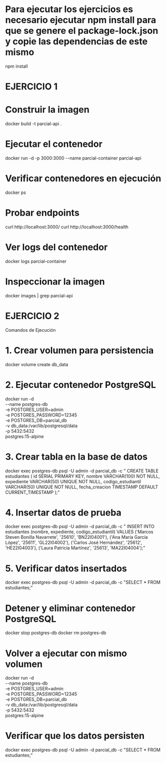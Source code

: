 # Para ejecutar los ejercicios es necesario ejecutar npm install para que se genere el package-lock.json y copie las dependencias de este mismo

npm install

# EJERCICIO 1

# Construir la imagen
docker build -t parcial-api .

# Ejecutar el contenedor
docker run -d -p 3000:3000 --name parcial-container parcial-api

# Verificar contenedores en ejecución
docker ps

# Probar endpoints
curl http://localhost:3000/
curl http://localhost:3000/health

# Ver logs del contenedor
docker logs parcial-container

# Inspeccionar la imagen
docker images | grep parcial-api


# EJERCICIO 2
Comandos de Ejecución
# 1. Crear volumen para persistencia
docker volume create db_data

# 2. Ejecutar contenedor PostgreSQL
docker run -d \
  --name postgres-db \
  -e POSTGRES_USER=admin \
  -e POSTGRES_PASSWORD=12345 \
  -e POSTGRES_DB=parcial_db \
  -v db_data:/var/lib/postgresql/data \
  -p 5432:5432 \
  postgres:15-alpine

# 3. Crear tabla en la base de datos
docker exec postgres-db psql -U admin -d parcial_db -c "
CREATE TABLE estudiantes (
    id SERIAL PRIMARY KEY,
    nombre VARCHAR(100) NOT NULL,
    expediente VARCHAR(50) UNIQUE NOT NULL,
    codigo_estudiantil VARCHAR(50) UNIQUE NOT NULL,
    fecha_creacion TIMESTAMP DEFAULT CURRENT_TIMESTAMP
);"

# 4. Insertar datos de prueba
docker exec postgres-db psql -U admin -d parcial_db -c "
INSERT INTO estudiantes (nombre, expediente, codigo_estudiantil) VALUES 
('Marcos Steven Bonilla Navarrete', '25610', 'BN22I04001'),
('Ana María García López', '25611', 'GL22I04002'),
('Carlos José Hernández', '25612', 'HE22I04003'),
('Laura Patricia Martínez', '25613', 'MA22I04004');"

# 5. Verificar datos insertados
docker exec postgres-db psql -U admin -d parcial_db -c "SELECT * FROM estudiantes;"

# Detener y eliminar contenedor PostgreSQL
docker stop postgres-db
docker rm postgres-db

# Volver a ejecutar con mismo volumen
docker run -d \
  --name postgres-db \
  -e POSTGRES_USER=admin \
  -e POSTGRES_PASSWORD=12345 \
  -e POSTGRES_DB=parcial_db \
  -v db_data:/var/lib/postgresql/data \
  -p 5432:5432 \
  postgres:15-alpine

# Verificar que los datos persisten
docker exec postgres-db psql -U admin -d parcial_db -c "SELECT * FROM estudiantes;"

